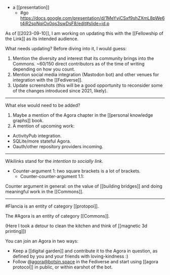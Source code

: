 - a [[presentation]]
  - #go https://docs.google.com/presentation/d/1MeYviCSxf9shZXmL8pWe6t4iR2spNqiOx0qs3swDsF8/edit#slide=id.p

As of [[2023-09-10]], I am working on updating this with the [[Fellowship of the Link]] as its intended audience.

What needs updating? Before diving into it, I would guess:

1. Mention the diversity and interest that its community brings into the Commons. ~60/150 direct contributors as of the time of writing depending on how you count.
2. Mention social media integration (Mastodon bot) and other venues for integration with the [[Fediverse]].
3. Update screenshots (this will be a good opportunity to reconsider some of the changes introduced since 2021, likely).

<hr />

What else would need to be added?

1. Maybe a mention of the Agora chapter in the [[personal knowledge graphs]] book.
2. A mention of upcoming work:
  - ActivityPub integration.
  - SQLite/more stateful Agora.
  - Oauth/other repository providers incoming.

<hr />

Wikilinks stand for the *intention to socially link*.

- Counter-argument 1: two square brackets is a lot of brackets.
  - Counter-counter-argument 1.1: 

Counter argument in general: on the value of [[building bridges]] and doing meaningful work in the [[Commons]].

<hr />

#Flancia is an entity of category [[protopoi]].

The #Agora is an entity of category [[Commons]].

(Here I took a detour to clean the kitchen and think of [[magnetic 3d printing]])

You can join an Agora in two ways:

- Keep a [[digital garden]] and contribute it to the Agora in question, as defined by you and your friends with loving-kindness :)
- Follow @agora@botsin.space in the Fediverse and start using [[agora protocol]] in public, or within earshot of the bot.
